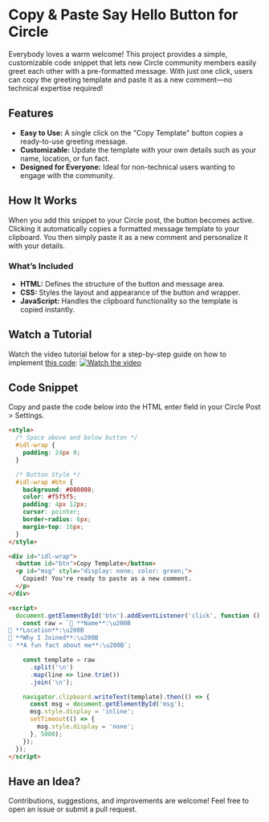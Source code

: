 # Copy & Paste Say Hello Button for Circle

Everybody loves a warm welcome! This project provides a simple, customizable code snippet that lets new Circle community members easily greet each other with a pre-formatted message. With just one click, users can copy the greeting template and paste it as a new comment—no technical expertise required!

## Features

- **Easy to Use:** A single click on the "Copy Template" button copies a ready-to-use greeting message.
- **Customizable:** Update the template with your own details such as your name, location, or fun fact.
- **Designed for Everyone:** Ideal for non-technical users wanting to engage with the community.

## How It Works

When you add this snippet to your Circle post, the button becomes active. Clicking it automatically copies a formatted message template to your clipboard. You then simply paste it as a new comment and personalize it with your details.

### What’s Included

- **HTML:** Defines the structure of the button and message area.
- **CSS:** Styles the layout and appearance of the button and wrapper.
- **JavaScript:** Handles the clipboard functionality so the template is copied instantly.

## Watch a Tutorial
Watch the video tutorial below for a step-by-step guide on how to implement [this code](#code-snippet):
<a href="https://youtu.be/yodagnrm4S8" target="_blank">
  <img src="https://img.youtube.com/vi/yodagnrm4S8/maxresdefault.jpg" alt="Watch the video" style="max-width:100%;">
</a>

## Code Snippet
Copy and paste the code below into the HTML enter field in your Circle Post > Settings.

```html
<style>
  /* Space above and below button */
  #idl-wrap {
    padding: 24px 0;
  }

  /* Button Style */
  #idl-wrap #btn {
    background: #080808;
    color: #f5f5f5;
    padding: 4px 12px;
    cursor: pointer;
    border-radius: 6px;
    margin-top: 16px;
  }
</style>

<div id="idl-wrap">
  <button id="btn">Copy Template</button>
  <p id="msg" style="display: none; color: green;">
    Copied! You're ready to paste as a new comment.
  </p>
</div>

<script>
  document.getElementById('btn').addEventListener('click', function () {
    const raw = `👋 **Name**:\u200B
📍 **Location**:\u200B
🎯 **Why I Joined**:\u200B
💡 **A fun fact about me**:\u200B`;

    const template = raw
      .split('\n')
      .map(line => line.trim())
      .join('\n');

    navigator.clipboard.writeText(template).then(() => {
      const msg = document.getElementById('msg');
      msg.style.display = 'inline';
      setTimeout(() => {
        msg.style.display = 'none';
      }, 5000);
    });
  });
</script>
```
## Have an Idea?

Contributions, suggestions, and improvements are welcome! Feel free to open an issue or submit a pull request.
